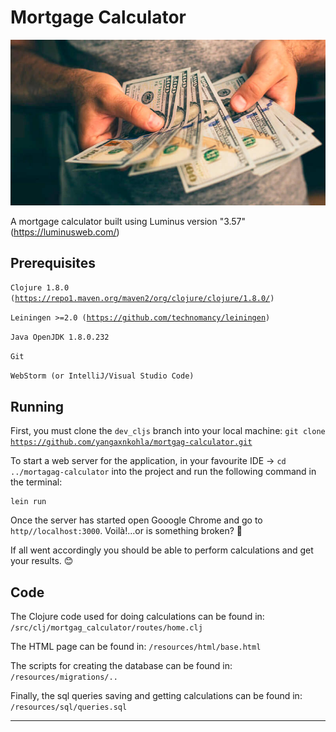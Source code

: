 # Mortgage Calculator

![alt text](resources/public/img/make_money_with_stocks.jpeg)

A mortgage calculator built using Luminus version "3.57" (https://luminusweb.com/)

## Prerequisites

<code>Clojure 1.8.0 (https://repo1.maven.org/maven2/org/clojure/clojure/1.8.0/)</code>

<code>Leiningen >=2.0 (https://github.com/technomancy/leiningen)</code>

<code>Java OpenJDK 1.8.0.232</code>

<code>Git</code>

<code>WebStorm (or IntelliJ/Visual Studio Code)</code>

## Running

First, you must clone the <code>dev_cljs</code> branch into your local machine: 
<code>git clone https://github.com/yangaxnkohla/mortgag-calculator.git</code>

To start a web server for the application, in your favourite IDE -> <code>cd ../mortagag-calculator</code> into the project and run the following command in the terminal:

    lein run 

Once the server has started open Gooogle Chrome and go to <code>http//localhost:3000</code>. Voilà!...or is something broken? 👀

If all went accordingly you should be able to perform calculations and get your results. 😊

## Code

The Clojure code used for doing calculations can be found in: 
<code>/src/clj/mortgag_calculator/routes/home.clj</code>

The HTML page can be found in: 
<code>/resources/html/base.html</code>

The scripts for creating the database can be found in: 
<code>/resources/migrations/..</code>

Finally, the sql queries saving and getting calculations can be found in: 
<code>/resources/sql/queries.sql</code>
***

